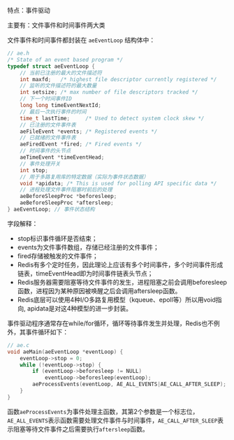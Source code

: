 特点：事件驱动

主要有：文件事件和时间事件两大类

文件事件和时间事件都封装在 `aeEventLoop` 结构体中：

```c
// ae.h
/* State of an event based program */
typedef struct aeEventLoop {
    // 当前已注册的最大的文件描述符
    int maxfd;   /* highest file descriptor currently registered */
    // 监听的文件描述符的最大数量
    int setsize; /* max number of file descriptors tracked */
    // 下一个时间事件ID
    long long timeEventNextId;
    // 最后一次执行事件的时间
    time_t lastTime;     /* Used to detect system clock skew */
    // 已注册的文件事件表
    aeFileEvent *events; /* Registered events */
    // 已就绪的文件事件表
    aeFiredEvent *fired; /* Fired events */
    // 时间事件的头节点
    aeTimeEvent *timeEventHead;
    // 事件处理开关
    int stop;
    // 用于多路复用库的特定数据（实际为事件状态数据）
    void *apidata; /* This is used for polling API specific data */
    // 进程处理文件事件阻塞时前后的处理
    aeBeforeSleepProc *beforesleep;
    aeBeforeSleepProc *aftersleep;
} aeEventLoop; // 事件状态结构
```

字段解释：

-   stop标识事件循环是否结束；
-   events为文件事件数组，存储已经注册的文件事件；
-   fired存储被触发的文件事件；
-   Redis有多个定时任务，因此理论上应该有多个时间事件，多个时间事件形成链表，timeEventHead即为时间事件链表头节点；
-   Redis服务器需要阻塞等待文件事件的发生，进程阻塞之前会调用beforesleep函数，进程因为某种原因被唤醒之后会调用aftersleep函数。
-   Redis底层可以使用4种I/O多路复用模型（kqueue、epoll等）所以用void指向, apidata是对这4种模型的进一步封装。

事件驱动程序通常存在while/for循环，循环等待事件发生并处理，Redis也不例外，其事件循环如下：

```c
// ae.c
void aeMain(aeEventLoop *eventLoop) {
    eventLoop->stop = 0;
    while (!eventLoop->stop) {
        if (eventLoop->beforesleep != NULL)
            eventLoop->beforesleep(eventLoop);
        aeProcessEvents(eventLoop, AE_ALL_EVENTS|AE_CALL_AFTER_SLEEP);
    }
}
```

函数`aeProcessEvents`为事件处理主函数，其第2个参数是一个标志位，`AE_ALL_EVENTS`表示函数需要处理文件事件与时间事件，`AE_CALL_AFTER_SLEEP`表示阻塞等待文件事件之后需要执行`aftersleep`函数。

